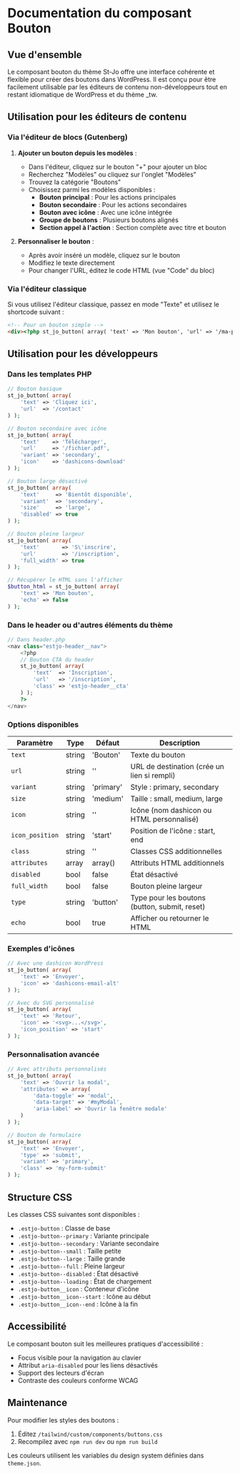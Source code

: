 # Documentation du composant Bouton

## Vue d'ensemble

Le composant bouton du thème St-Jo offre une interface cohérente et flexible pour créer des boutons dans WordPress. Il est conçu pour être facilement utilisable par les éditeurs de contenu non-développeurs tout en restant idiomatique de WordPress et du thème _tw.

## Utilisation pour les éditeurs de contenu

### Via l'éditeur de blocs (Gutenberg)

1. **Ajouter un bouton depuis les modèles** :
   - Dans l'éditeur, cliquez sur le bouton "+" pour ajouter un bloc
   - Recherchez "Modèles" ou cliquez sur l'onglet "Modèles"
   - Trouvez la catégorie "Boutons"
   - Choisissez parmi les modèles disponibles :
     - **Bouton principal** : Pour les actions principales
     - **Bouton secondaire** : Pour les actions secondaires
     - **Bouton avec icône** : Avec une icône intégrée
     - **Groupe de boutons** : Plusieurs boutons alignés
     - **Section appel à l'action** : Section complète avec titre et bouton

2. **Personnaliser le bouton** :
   - Après avoir inséré un modèle, cliquez sur le bouton
   - Modifiez le texte directement
   - Pour changer l'URL, éditez le code HTML (vue "Code" du bloc)

### Via l'éditeur classique

Si vous utilisez l'éditeur classique, passez en mode "Texte" et utilisez le shortcode suivant :

```html
<!-- Pour un bouton simple -->
<div><?php st_jo_button( array( 'text' => 'Mon bouton', 'url' => '/ma-page' ) ); ?></div>
```

## Utilisation pour les développeurs

### Dans les templates PHP

```php
// Bouton basique
st_jo_button( array(
    'text' => 'Cliquez ici',
    'url'  => '/contact'
) );

// Bouton secondaire avec icône
st_jo_button( array(
    'text'    => 'Télécharger',
    'url'     => '/fichier.pdf',
    'variant' => 'secondary',
    'icon'    => 'dashicons-download'
) );

// Bouton large désactivé
st_jo_button( array(
    'text'     => 'Bientôt disponible',
    'variant'  => 'secondary',
    'size'     => 'large',
    'disabled' => true
) );

// Bouton pleine largeur
st_jo_button( array(
    'text'       => 'S\'inscrire',
    'url'        => '/inscription',
    'full_width' => true
) );

// Récupérer le HTML sans l'afficher
$button_html = st_jo_button( array(
    'text' => 'Mon bouton',
    'echo' => false
) );
```

### Dans le header ou d'autres éléments du thème

```php
// Dans header.php
<nav class="estjo-header__nav">
    <?php
    // Bouton CTA du header
    st_jo_button( array(
        'text'  => 'Inscription',
        'url'   => '/inscription',
        'class' => 'estjo-header__cta'
    ) );
    ?>
</nav>
```

### Options disponibles

| Paramètre | Type | Défaut | Description |
|-----------|------|---------|-------------|
| `text` | string | 'Bouton' | Texte du bouton |
| `url` | string | '' | URL de destination (crée un lien si rempli) |
| `variant` | string | 'primary' | Style : primary, secondary |
| `size` | string | 'medium' | Taille : small, medium, large |
| `icon` | string | '' | Icône (nom dashicon ou HTML personnalisé) |
| `icon_position` | string | 'start' | Position de l'icône : start, end |
| `class` | string | '' | Classes CSS additionnelles |
| `attributes` | array | array() | Attributs HTML additionnels |
| `disabled` | bool | false | État désactivé |
| `full_width` | bool | false | Bouton pleine largeur |
| `type` | string | 'button' | Type pour les boutons (button, submit, reset) |
| `echo` | bool | true | Afficher ou retourner le HTML |

### Exemples d'icônes

```php
// Avec une dashicon WordPress
st_jo_button( array(
    'text' => 'Envoyer',
    'icon' => 'dashicons-email-alt'
) );

// Avec du SVG personnalisé
st_jo_button( array(
    'text' => 'Retour',
    'icon' => '<svg>...</svg>',
    'icon_position' => 'start'
) );
```

### Personnalisation avancée

```php
// Avec attributs personnalisés
st_jo_button( array(
    'text' => 'Ouvrir la modal',
    'attributes' => array(
        'data-toggle' => 'modal',
        'data-target' => '#myModal',
        'aria-label' => 'Ouvrir la fenêtre modale'
    )
) );

// Bouton de formulaire
st_jo_button( array(
    'text' => 'Envoyer',
    'type' => 'submit',
    'variant' => 'primary',
    'class' => 'my-form-submit'
) );
```

## Structure CSS

Les classes CSS suivantes sont disponibles :

- `.estjo-button` : Classe de base
- `.estjo-button--primary` : Variante principale
- `.estjo-button--secondary` : Variante secondaire
- `.estjo-button--small` : Taille petite
- `.estjo-button--large` : Taille grande
- `.estjo-button--full` : Pleine largeur
- `.estjo-button--disabled` : État désactivé
- `.estjo-button--loading` : État de chargement
- `.estjo-button__icon` : Conteneur d'icône
- `.estjo-button__icon--start` : Icône au début
- `.estjo-button__icon--end` : Icône à la fin

## Accessibilité

Le composant bouton suit les meilleures pratiques d'accessibilité :

- Focus visible pour la navigation au clavier
- Attribut `aria-disabled` pour les liens désactivés
- Support des lecteurs d'écran
- Contraste des couleurs conforme WCAG

## Maintenance

Pour modifier les styles des boutons :
1. Éditez `/tailwind/custom/components/buttons.css`
2. Recompilez avec `npm run dev` ou `npm run build`

Les couleurs utilisent les variables du design system définies dans `theme.json`.